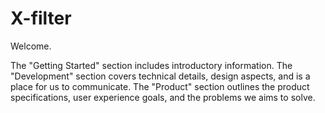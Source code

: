 # X-filter
Welcome.

The "Getting Started" section includes introductory information. The "Development" section covers technical details, design aspects, and is a place for us to communicate. The "Product" section outlines the product specifications, user experience goals, and the problems we aims to solve.
